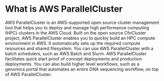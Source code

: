 # What is AWS ParallelCluster<a name="what-is-aws-parallelcluster"></a>

AWS ParallelCluster is an AWS\-supported open source cluster management tool that helps you to deploy and manage high performance computing \(HPC\) clusters in the AWS Cloud\. Built on the open source CfnCluster project, AWS ParallelCluster enables you to quickly build an HPC compute environment in AWS\. It automatically sets up the required compute resources and shared filesystem\. You can use AWS ParallelCluster with a batch schedulers, such as AWS Batch and Slurm\. AWS ParallelCluster facilitates quick start proof of concept deployments and production deployments\. You can also build higher level workflows, such as a genomics portal that automates an entire DNA sequencing workflow, on top of AWS ParallelCluster\.
